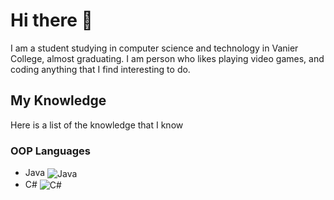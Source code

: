 # Hi there 👋

I am a student studying in computer science and technology in Vanier College, almost graduating. I am person who likes playing video games, and coding anything that I find interesting to do.

## My Knowledge

Here is a list of the knowledge that I know <!--and how experienced I am with the knowledge: -->

### OOP Languages

- Java <img align="center" alt="Java" src="https://img.shields.io/badge/Java%20logo%20here-EE7D00?style=for-the-badge&logoColor=white"/>
- C# <img align="center" alt="C#" src="https://img.shields.io/badge/-512BD4?style=for-the-badge&logo=c%23&logoColor=white"/>
<!--
**Justophil/JustoPhil** is a ✨ _special_ ✨ repository because its `README.md` (this file) appears on your GitHub profile.

Here are some ideas to get you started:

- 🔭 I’m currently working on ...
- 🌱 I’m currently learning ...
- 👯 I’m looking to collaborate on ...
- 🤔 I’m looking for help with ...
- 💬 Ask me about ...
- 📫 How to reach me: ...
- 😄 Pronouns: ...
- ⚡ Fun fact: ...
-->
